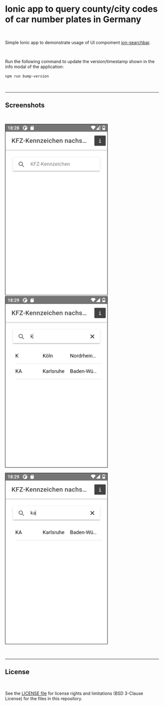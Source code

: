 # Ionic app to query county/city codes of car number plates in Germany #

<br>

Simple Ionic app to demonstrate usage of UI compoment [ion-searchbar](https://ionicframework.com/docs/api/searchbar).

<br>

Run the following command to update the version/timestamp shown in the info modal of the application:
```
npm run bump-version
```

<br>

----

## Screenshots ##

<br>

![Screenshot 1](screenshot_1.png) &nbsp;  ![Screenshot 2](screenshot_2.png)

![Screenshot 3](screenshot_3.png)

<br>

----

## License ##

<br>

See the [LICENSE file](LICENSE.md) for license rights and limitations (BSD 3-Clause License) for the files in this repository.

<br>
